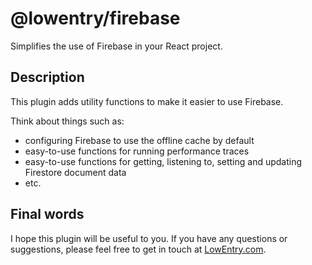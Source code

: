 # @lowentry/firebase

Simplifies the use of Firebase in your React project.


## Description

This plugin adds utility functions to make it easier to use Firebase.

Think about things such as:

- configuring Firebase to use the offline cache by default
- easy-to-use functions for running performance traces
- easy-to-use functions for getting, listening to, setting and updating Firestore document data
- etc.


## Final words

I hope this plugin will be useful to you. If you have any questions or suggestions, please feel free to get in touch at [LowEntry.com](https://lowentry.com/).

